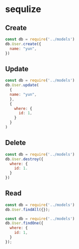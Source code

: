 # sequlize

## Create
```javascript
const db = require('../models')
db.User.create({
  name: "yun",
})
```

## Update
```javascript
const db = require('../models')
db.User.update(
  {
  name: "yun",
  },
  {
    where: {
      id: 1,
    }
  }
)
```

## Delete
```javascript
const db = require('../models')
db.User.destroy({
  where: {
    id: 1.
  }
})
```

## Read
```javascript
const db = require('../models')
db.User.findAll({});
```
```javascript
const db = require('../models')
db.User.findOne({
  where: {
    id: 1,
  }
});
```